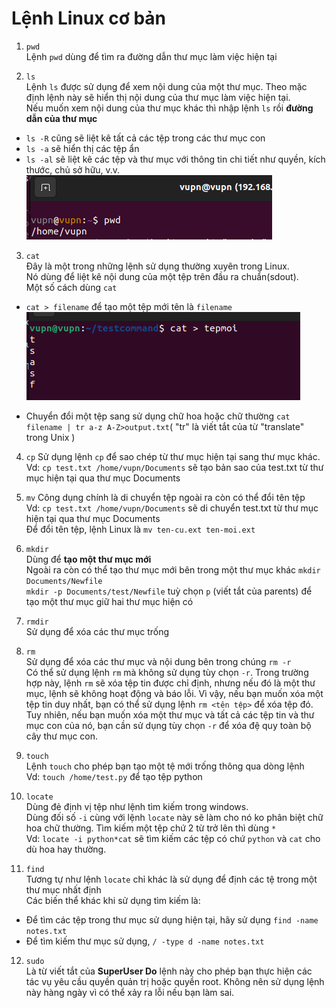 # Lệnh Linux cơ bản     

1. `pwd`    
Lệnh `pwd` dùng để tìm ra đường dẫn thư mục làm việc hiện tại   

2. `ls`     
Lệnh `ls` được sử dụng để xem nội dung của một thư mục. Theo mặc định lệnh này sẽ hiển thị nội dung của thư mục làm việc hiện tại.  
Nếu muốn xem nội dung của thư mục khác thì nhập lệnh   `ls` rồi **đường dẫn của thư mục**   
- `ls -R` cũng sẽ liệt kê tất cả các tệp trong các thư mục con    
- `ls -a` sẽ hiển thị các tệp ẩn  
- `ls -al` sẽ liệt kê các tệp và thư mục với thông tin chi tiết như quyền, kích thước, chủ sở hữu, v.v.   
![Alt](https://github.com/sys6101/vupncloud/raw/main/Picture/Linux/pwd.png)    
3. `cat`    
Đây là một trong những lệnh sử dụng thường xuyên trong Linux.   
Nó dùng để liệt kê nội dung của một tệp trên đầu ra chuẩn(sdout).   
Một số cách dùng `cat`  
- `cat > filename` để tạo một tệp mới tên là `filename`     
![Alt](https://github.com/sys6101/vupncloud/raw/main/Picture/Linux/cat1.png)  

- Chuyển đổi một tệp sang sử dụng chữ hoa hoặc chữ thường `cat filename | tr a-z A-Z>output.txt`( "tr" là viết tắt của từ "translate" trong Unix )  

4. `cp` 
Sử dụng lệnh `cp` để sao chép từ thư mục hiện tại sang thư mục khác.    
Vd: `cp test.txt /home/vupn/Documents` sẽ tạo bản sao của test.txt từ thư mục hiện tại qua thư mục Documents    

5. `mv` 
Công dụng chính là di chuyển tệp ngoài ra còn có thể đổi tên tệp    
Vd: `cp test.txt /home/vupn/Documents` sẽ di chuyển  test.txt từ thư mục hiện tại qua thư mục Documents     
Để đổi tên tệp, lệnh Linux là `mv ten-cu.ext ten-moi.ext`   

6. `mkdir`  
Dùng để  **tạo một thư mục mới**    
Ngoài ra còn có thể tạo thư mục mới bên trong một thư mục khác `mkdir Documents/Newfile`    
`mkdir -p Documents/test/Newfile` tuỳ chọn `p` (viết tắt của parents) để tạo một thư mục giữ hai thư mục hiện có    

7. `rmdir`     
Sử dụng để xóa các thư mục trống    

8. `rm`     
Sử dụng để xóa các thư mục và nội dung bên trong chúng `rm -r`  
Có thể sử dụng lệnh `rm` mà không sử dụng tùy chọn `-r`. Trong trường hợp này, lệnh `rm` sẽ xóa tệp tin được chỉ định, nhưng nếu đó là một thư mục, lệnh sẽ không hoạt động và báo lỗi. 
Vì vậy, nếu bạn muốn xóa một tệp tin duy nhất, bạn có thể sử dụng lệnh `rm <tên tệp>` để xóa tệp đó. Tuy nhiên, nếu bạn muốn xóa một thư mục và tất cả các tệp tin và thư mục con của nó, bạn cần sử dụng tùy chọn `-r` để xóa đệ quy toàn bộ cây thư mục con.  

9. `touch`  
Lệnh `touch` cho phép bạn tạo một tệ mới trống thông qua dòng lệnh  
Vd: `touch /home/test.py` để tạo tệp python     

10. `locate`    
Dùng đẻ định vị tệp như lệnh tìm kiếm trong windows.    
Dùng đối số `-i` cùng với lệnh `locate` này sẽ làm cho nó ko phân  biệt chữ hoa chữ thường. 
Tìm kiếm một tệp chứ 2 từ trở lên thì dùng `*`  
Vd: `locate -i python*cat` sẽ tìm kiếm các tệp có chứ `python` và `cat` cho dù hoa hay thường.  

11. `find`  
Tương tự như lệnh `locate` chỉ khác là sử dụng để định các tệ trong một thư mục nhất định   
Các biến thể khác khi sử dụng tìm kiếm là:  

 
- Để tìm các tệp trong thư mục sử dụng hiện tại, hãy sử dụng `find -name notes.txt` 
- Để tìm kiếm thư mục sử dụng, `/ -type d -name notes.txt`  

12. `sudo`  
Là từ viết tắt của  **SuperUser Do** lệnh này cho phép bạn thực hiện các tác vụ yêu cầu quyền quản trị hoặc quyền root. 
Không nên sử dụng lệnh này hàng ngày vì có thể xảy ra lỗi nếu bạn làm sai.  




